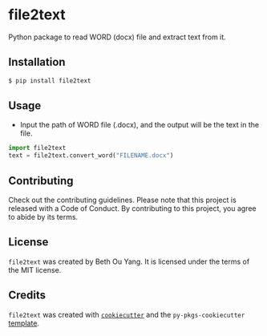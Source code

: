 # file2text

Python package to read WORD (docx) file and extract text from it.

## Installation

```bash
$ pip install file2text
```

## Usage

- Input the path of WORD file (.docx), and the output will be the text in the file.
```Python
import file2text
text = file2text.convert_word("FILENAME.docx")
```

## Contributing

Check out the contributing guidelines. Please note that this project is released with a Code of Conduct. By contributing to this project, you agree to abide by its terms.

## License

`file2text` was created by Beth Ou Yang. It is licensed under the terms of the MIT license.

## Credits

`file2text` was created with [`cookiecutter`](https://cookiecutter.readthedocs.io/en/latest/) and the `py-pkgs-cookiecutter` [template](https://github.com/py-pkgs/py-pkgs-cookiecutter).
